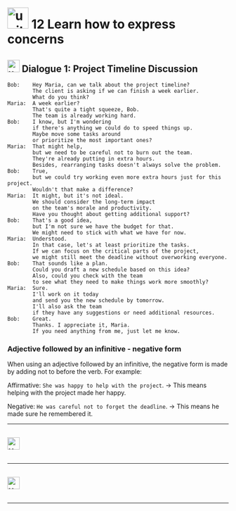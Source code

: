 # <img width="48" height="48" src="https://img.icons8.com/emoji/48/united-kingdom-emoji.png" alt="united-kingdom-emoji"/>  12 Learn how to express concerns

## <img width="28" height="28" src="https://img.icons8.com/emoji/28/united-kingdom-emoji.png" alt="united-kingdom-emoji"/> Dialogue 1: Project Timeline Discussion

```
Bob:    Hey Maria, can we talk about the project timeline?      
        The client is asking if we can finish a week earlier.
        What do you think?
Maria:  A week earlier?
        That's quite a tight squeeze, Bob.
        The team is already working hard.
Bob:    I know, but I'm wondering
        if there's anything we could do to speed things up.
        Maybe move some tasks around
        or prioritize the most important ones?
Maria:  That might help,
        but we need to be careful not to burn out the team.
        They're already putting in extra hours.
        Besides, rearranging tasks doesn't always solve the problem.
Bob:    True,
        but we could try working even more extra hours just for this project.
        Wouldn't that make a difference?
Maria:  It might, but it's not ideal.
        We should consider the long-term impact
        on the team's morale and productivity.
        Have you thought about getting additional support?
Bob:    That's a good idea,
        but I'm not sure we have the budget for that.
        We might need to stick with what we have for now.
Maria:  Understood.
        In that case, let's at least prioritize the tasks.
        If we can focus on the critical parts of the project,
        we might still meet the deadline without overworking everyone.
Bob:    That sounds like a plan.
        Could you draft a new schedule based on this idea?
        Also, could you check with the team
        to see what they need to make things work more smoothly?
Maria:  Sure.
        I'll work on it today
        and send you the new schedule by tomorrow.
        I'll also ask the team
        if they have any suggestions or need additional resources.
Bob:    Great.
        Thanks. I appreciate it, Maria.
        If you need anything from me, just let me know.
```
### Adjective followed by an infinitive - negative form

When using an adjective followed by an infinitive, the negative form is made by adding not to before the verb. For example:

Affirmative: `She was happy to help with the project`. -> This means helping with the project made her happy.

Negative: `He was careful not to forget the deadline`. -> This means he made sure he remembered it.



---

## <img width="28" height="28" src="https://img.icons8.com/emoji/28/united-kingdom-emoji.png" alt="united-kingdom-emoji"/> 

```

```

---

## <img width="28" height="28" src="https://img.icons8.com/emoji/28/united-kingdom-emoji.png" alt="united-kingdom-emoji"/> 

```

```

---
